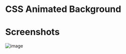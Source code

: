# CSS Animated Background


# Screenshots

![image](https://user-images.githubusercontent.com/72864817/171355579-fafb6437-efdc-49f8-99c2-fec8c7b53692.png)